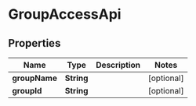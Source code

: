 
# GroupAccessApi

## Properties
Name | Type | Description | Notes
------------ | ------------- | ------------- | -------------
**groupName** | **String** |  |  [optional]
**groupId** | **String** |  |  [optional]



